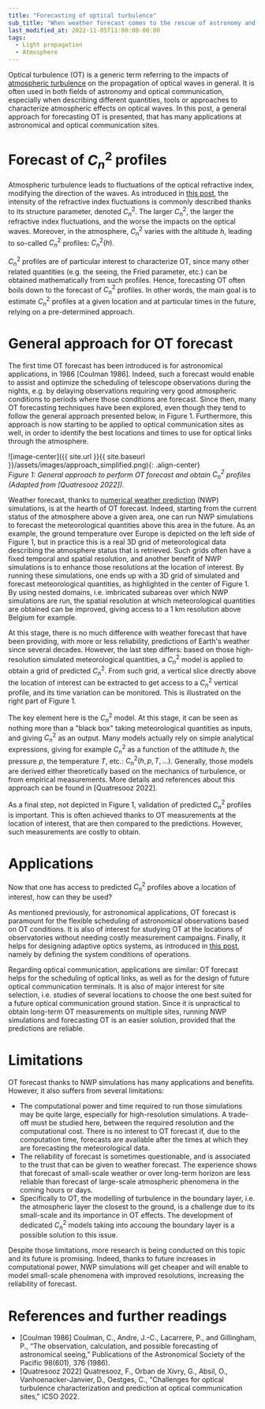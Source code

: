 ```yaml
---
title: "Forecasting of optical turbulence"
sub_title: "When weather forecast comes to the rescue of astronomy and optical communication"
last_modified_at: 2022-11-05T11:00:00-00:00
tags: 
  - Light propagation
  - Atmosphere
---
```


Optical turbulence (OT) is a generic term referring to the impacts of [atmospheric turbulence](https://www.focals.be/2022/05/04/atmospheric-challenges.html) on the propagation of optical waves in general. It is often used in both fields of astronomy and optical communication, especially when describing different quantities, tools or approaches to characterize atmospheric effects on optical waves. In this post, a general approach for forecasting OT is presented, that has many applications at astronomical and optical communication sites.

# Forecast of $C_n^2$ profiles
Atmospheric turbulence leads to fluctuations of the optical refractive index, modifying the direction of the waves. As introduced in [this post](https://www.focals.be/2022/06/19/meet-the-refractive-index-structure-parameter.html), the intensity of the refractive index fluctuations is commonly described thanks to its structure parameter, denoted $C_n^2$. The larger $C_n^2$, the larger the refractive index fluctuations, and the worse the impacts on the optical waves. Moreover, in the atmosphere, $C_n^2$ varies with the altitude $h$, leading to so-called $C_n^2$ profiles: $C_n^2(h)$.

$C_n^2$ profiles are of particular interest to characterize OT, since many other related quantities (e.g. the seeing, the Fried parameter, etc.) can be obtained mathematically from such profiles. Hence, forecasting OT often boils down to the forecast of $C_n^2$ profiles. In other words, the main goal is to estimate $C_n^2$ profiles at a given location and at particular times in the future, relying on a pre-determined approach.

# General approach for OT forecast
The first time OT forecast has been introduced is for astronomical applications, in 1986 [Coulman 1986]. Indeed, such a forecast would enable to assist and optimize the scheduling of telescope observations during the nights, e.g. by delaying observations requiring very good atmospheric conditions to periods where those conditions are forecast. Since then, many OT forecasting techniques have been explored, even though they tend to follow the general approach presented below, in Figure 1. Furthermore, this approach is now starting to be applied to optical communication sites as well, in order to identify the best locations and times to use for optical links through the atmosphere.

![image-center]({{ site.url }}{{ site.baseurl }}/assets/images/approach_simplified.png){: .align-center}  
_Figure 1: General approach to perform OT forecast and obtain $C_n^2$ profiles (Adapted from [Quatresooz 2022])._

Weather forecast, thanks to [numerical weather prediction](https://en.wikipedia.org/wiki/Numerical_weather_prediction) (NWP) simulations, is at the hearth of OT forecast. Indeed, starting from the current status of the atmosphere above a given area, one can run NWP simulations to forecast the meteorological quantities above this area in the future. As an example, the ground temperature over Europe is depicted on the left side of Figure 1, but in practice this is a real 3D grid of meteorological data describing the atmosphere status that is retrieved. Such grids often have a fixed temporal and spatial resolution, and another benefit of NWP simulations is to enhance those resolutions at the location of interest. By running these simulations, one ends up with a 3D grid of simulated and forecast meteorological quantities, as highlighted in the center of Figure 1. By using nested domains, i.e. imbricated subareas over which NWP simulations are run, the spatial resolution at which meteorological quantities are obtained can be improved, giving access to a 1 km resolution above Belgium for example.

At this stage, there is no much difference with weather forecast that have been providing, with more or less reliability, predictions of Earth's weather since several decades. However, the last step differs: based on those high-resolution simulated meteorological quantities, a $C_n^2$ model is applied to obtain a grid of predicted $C_n^2$. From such grid, a vertical slice directly above the location of interest can be extracted to get access to a $C_n^2$ vertical profile, and its time variation can be monitored. This is illustrated on the right part of Figure 1.

The key element here is the $C_n^2$ model. At this stage, it can be seen as nothing more than a "black box" taking meteorological quantities as inputs, and giving $C_n^2$ as an output. Many models actually rely on simple analytical expressions, giving for example $C_n^2$ as a function of the atltitude $h$, the pressure $p$, the temperature $T$, etc.: $C_n^2(h,p,T,...)$. Generally, those models are derived either theoretically based on the mechanics of turbulence, or from empirical measurements. More details and references about this approach can be found in [Quatresooz 2022].

As a final step, not depicted in Figure 1, validation of predicted $C_n^2$ profiles is important. This is often achieved thanks to OT measurements at the location of interest, that are then compared to the predictions. However, such measurements are costly to obtain. 

# Applications
Now that one has access to predicted $C_n^2$ profiles above a location of interest, how can they be used?

As mentioned previously, for astronomical applications, OT forecast is paramount for the flexible scheduling of astronomical observations based on OT conditions. It is also of interest for studying OT at the locations of observatories without needing costly measurement campaigns. Finally, it helps for designing adaptive optics systems, as introduced in [this post](https://www.focals.be/2022/05/04/atmospheric-challenges.html), namely by defining the system conditions of operations.

Regarding optical communication, applications are similar: OT forecast helps for the scheduling of optical links, as well as for the design of future optical communication terminals. It is also of major interest for site selection, i.e. studies of several locations to choose the one best suited for a future optical communication ground station. Since it is unpractical to obtain long-term OT measurements on multiple sites, running NWP simulations and forecasting OT is an easier solution, provided that the predictions are reliable.


# Limitations
OT forecast thanks to NWP simulations has many applications and benefits. However, it also suffers from several limitations:
- The computational power and time required to run those simulations may be quite large, especially for high-resolution simulations. A trade-off must be studied here, between the required resolution and the computational cost. There is no interest to OT forecast if, due to the computation time, forecasts are available after the times at which they are forecasting the meteorological data.
- The reliability of forecast is sometimes questionable, and is associated to the trust that can be given to weather forecast. The experience shows that forecast of small-scale weather or over long-term horizon are less reliable than forecast of large-scale atmospheric phenomena in the coming hours or days.
- Specifically to OT, the modelling of turbulence in the boundary layer, i.e. the atmospheric layer the closest to the ground, is a challenge due to its small-scale and its importance in OT effects. The development of dedicated $C_n^2$ models taking into accoung the boundary layer is a possible solution to this issue.

Despite those limitations, more research is being conducted on this topic and its future is promising. Indeed, thanks to future increases in computational power, NWP simulations will get cheaper and will enable to model small-scale phenomena with improved resolutions, increasing the reliability of forecast.


# References and further readings
- [Coulman 1986] Coulman, C., Andre, J.-C., Lacarrere, P., and Gillingham, P., “The observation, calculation, and possible forecasting of astronomical seeing,” Publications of the Astronomical Society of the Pacific 98(601), 376 (1986).
- [Quatresooz 2022] Quatresooz, F., Orban de Xivry, G., Absil, O., Vanhoenacker-Janvier, D., Oestges, C., "Challenges for optical turbulence characterization and prediction at optical communication sites," ICSO 2022.

